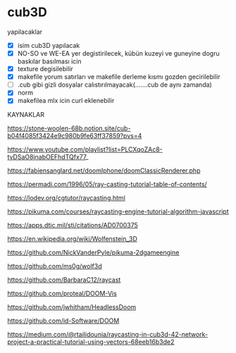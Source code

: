 # cub3D

yapilacaklar

- [X]  isim cub3D yapılacak
- [X]  NO-SO ve WE-EA yer degistirilecek, kübün kuzeyi ve guneyine dogru baskılar basılması icin
- [X]  texture degisilebilir
- [X]  makefile yorum satırları ve makefile derleme kısmı gozden gecirilebilir
- [ ]  .cub gibi gizli dosyalar calıstırılmayacak(.......cub de aynı zamanda)
- [X]  norm
- [X]  makefilea mlx icin curl eklenebilir

KAYNAKLAR

https://stone-woolen-68b.notion.site/cub-b04f4085f3424e9c980b9fe63ff37859?pvs=4

https://www.youtube.com/playlist?list=PLCXqoZAc8-tyDSaO8jnabOEFhdTQfx77_

https://fabiensanglard.net/doomIphone/doomClassicRenderer.php

https://permadi.com/1996/05/ray-casting-tutorial-table-of-contents/

https://lodev.org/cgtutor/raycasting.html

https://pikuma.com/courses/raycasting-engine-tutorial-algorithm-javascript

https://apps.dtic.mil/sti/citations/AD0700375

https://en.wikipedia.org/wiki/Wolfenstein_3D

https://github.com/NickVanderPyle/pikuma-2dgameengine

https://github.com/ms0g/wolf3d

https://github.com/BarbaraC12/raycast

https://github.com/proteal/DOOM-Vis

https://github.com/jwhitham/HeadlessDoom

https://github.com/id-Software/DOOM

https://medium.com/@rtailidounia/raycasting-in-cub3d-42-network-project-a-practical-tutorial-using-vectors-68eeb16b3de2
